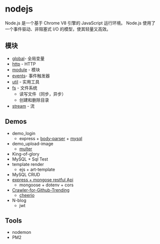 # nodejs

Node.js 是一个基于 Chrome V8 引擎的 JavaScript 运行环境。
Node.js 使用了一个事件驱动、非阻塞式 I/O 的模型，使其轻量又高效。

## 模块

- [global](http://nodejs.cn/api/globals.html#globals_global_objects)- 全局变量
- [http](http://nodejs.cn/api/http.html) - HTTP
- [module](http://nodejs.cn/api/modules.html) - 模块
- [events](http://nodejs.cn/api/events.html)- 事件触发器
- [util](http://nodejs.cn/api/util.html) - 实用工具
- [fs](http://nodejs.cn/api/fs.html) - 文件系统
  - 读写文件（同步，异步）
  - 创建和删除目录
- [stream](http://nodejs.cn/api/stream.html) - 流

## Demos

- demo_login
  - express + [body-parser](https://github.com/expressjs/body-parser/) + [mysql](https://github.com/mysqljs/mysql)
- demo_upload-image
  - [multer](https://github.com/expressjs/multer/blob/master/doc/README-zh-cn.md)
- King-of-glory
- MySQL + Sql Test
- template render
  - ejs + art-template
- MySQL CRUD
- [express + mongose restful Api](https://www.youtube.com/watch?v=vjf774RKrLc)
  - mongoose + dotenv + cors
- [Crawler-for-Github-Trending](https://github.com/ZY2071/Crawler-for-Github-Trending)
  - [cheerio](https://github.com/cheeriojs/cheerio)
- N-blog
  - jwt

## Tools

- nodemon
- PM2
